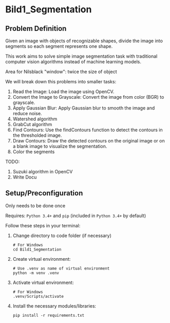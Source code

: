 # Bild1_Segmentation

## Problem Definition

Given an image with objects of recognizable shapes, divide the image into segments so each segment represents one shape.

This work aims to solve simple image segmentation task with traditional computer vision algorithms instead of machine learning models.
  
Area for Nilsblack "window": twice the size of object

We will break down this problems into smaller tasks:
1. Read the Image: Load the image using OpenCV.
2. Convert the Image to Grayscale: Convert the image from color (BGR) to grayscale.
3. Apply Gaussian Blur: Apply Gaussian blur to smooth the image and reduce noise.
4. Watershed algorithm
5. GrabCut algorithm
6. Find Contours: Use the findContours function to detect the contours in the thresholded image.
7. Draw Contours: Draw the detected contours on the original image or on a blank image to visualize the segmentation.
8. Color the segments

TODO:
1. Suzuki algorithm in OpenCV
2. Write Docu

## Setup/Preconfiguration

Only needs to be done once

Requires: ``Python 3.4+`` and ``pip`` (included in `Python 3.4+` by default)

Follow these steps in your terminal:

1. Change directory to code folder (if necessary)
    ```
    # For Windows
    cd Bild1_Segmentation
    ```
2. Create virtual environment:
    ```
    # Use .venv as name of virtual environment
    python -m venv .venv 
    ```
3. Activate virtual environment:
    ```
    # For Windows
    .venv/Scripts/activate 
    ```
4. Install the necessary modules/libraries:
    ```
    pip install -r requirements.txt    
    ```